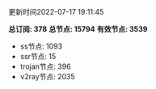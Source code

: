 更新时间2022-07-17 19:11:45

**总订阅: 378**
**总节点: 15794**
**有效节点: 3539**
- ss节点: 1093
- ssr节点: 15
- trojan节点: 396
- v2ray节点: 2035
